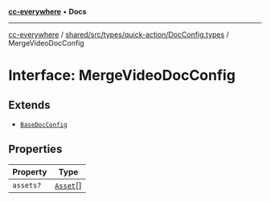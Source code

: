 [**cc-everywhere**](../../../../../../index.md) • **Docs**

***

[cc-everywhere](../../../../../../index.md) / [shared/src/types/quick-action/DocConfig.types](../index.md) / MergeVideoDocConfig

# Interface: MergeVideoDocConfig

## Extends

- [`BaseDocConfig`](../../../DesignConfig.types/interfaces/BaseDocConfig.md)

## Properties

| Property | Type |
| ------ | ------ |
| `assets?` | [`Asset`](../../../Asset.types/type-aliases/Asset.md)[] |
